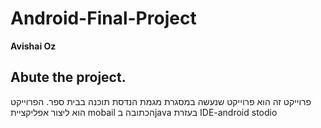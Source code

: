 # Android-Final-Project
**Avishai Oz**

## Abute the project.
פרוייקט זה הוא פרוייקט שנעשה במסגרת מגמת הנדסת תוכנה בבית ספר.
הפרוייקט הוא ליצור אפליקציית mobail הכתובה בjava בעזרת IDE-android stodio
